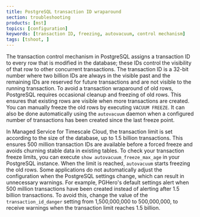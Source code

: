 ```yaml
---
title: PostgreSQL transaction ID wraparound
section: troubleshooting
products: [mst]
topics: [configuration]
keywords: [transaction ID, freezing, autovacuum, control mechanism]
tags: [tshoot, ]
---
```


The transaction control mechanism in PostgreSQL assigns a transaction ID to
every row that is modified in the database; these IDs control the visibility of
that row to other concurrent transactions. The transaction ID is a 32-bit number
where two billion IDs are always in the visible past and the remaining IDs are
reserved for future transactions and are not visible to the running transaction.
To avoid a transaction wraparound of old rows, PostgreSQL requires occasional
cleanup and freezing of old rows. This ensures that existing rows are visible
when more transactions are created. You can manually freeze the old rows by
executing `VACUUM FREEZE`. It can also be done automatically using the
`autovacuum` daemon when a configured number of transactions has been created
since the last freeze point.

In Managed Service for Timescale Cloud, the transaction limit is set according to
the size of the database, up to 1.5 billion transactions. This ensures 500
million transaction IDs are available before a forced freeze and avoids
churning stable data in existing tables. To check your transaction freeze
limits, you can execute `show autovacuum_freeze_max_age` in your PostgreSQL
instance. When the limit is reached, `autovacuum` starts freezing the old rows.
Some applications do not automatically adjust the configuration when the PostgreSQL
settings change, which can result in unnecessary warnings. For example,
PGHero's default settings alert when 500 million transactions have been created
instead of alerting after 1.5 billion transactions. To avoid this, change the
value of the `transaction_id_danger` setting from 1,500,000,000 to
500,000,000, to receive warnings when the transaction limit reaches 1.5 billion.
